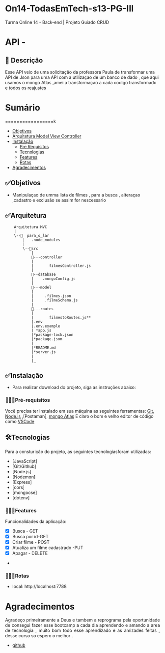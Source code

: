 # On14-TodasEmTech-s13-PG-III
Turma Online 14 - Back-end | Projeto Guiado CRUD

# API - 
## 🚀 Descrição

Esse API veio de uma solicitação da professora Paula de transformar uma API de Json para uma API com a utilizaçao de um banco de dado , que aqui usamos o mongo Atlas ,amei a transformaçao a cada codigo transformado e todos os reajustes

# Sumário
=================k
<!--ts-->
   * [Objetivos](#objetivos)
   * [Arquitetura Model View Controller](#arquitetura)
   * [Instalação](#instalação)
      * [Pre Requisitos](#pré-requisitos)
      * [Tecnologias](#tecnologias)
      * [Features](#features)
      * [Rotas](#rotas)
   * [Agradecimentos](#agradecimentos)
<!--te-->



## ✅Objetivos

- Manipulaçao de umma lista de filmes , para a busca , alteraçao ,cadastro e exclusão se assim for nescessario


## ✅Arquitetura

        Arquitetura MVC
        |
        \--📂  para_o_lar
            |   .node_modules 
            |   
            \--📂src
                |
                📂---controller
                |       
                |       filmesController.js
                |
                📂--database
                |    .mongoConfig.js   
                |
                📂---model
                |       
                |     .filmes.json  
                |     .filmeSchema.js
                |       
                📂---routes
                |      
                |       filmestoRoutes.js**
                |.env
                |.env.example
                | *app.js
                |*package-lock.json
                |*package.json
                |
                |*README.md
                |*server.js
                |
                |_      



## ✅Instalação
* Para realizar download do projeto, siga as instruções abaixo:

### 👩‍👧‍👦Pré-requisitos

Você precisa ter instalado em sua máquina as seguintes ferramentas:
[Git](https://git-scm.com), [Node.js](https://nodejs.org/en/) ,[Postaman], [mongo Atlas](https://www.mongodb.com/pt-br/cloud/atlas/register)
E claro o bom e velho editor de código como [VSCode](https://code.visualstudio.com/)


## 🛠Tecnologias

Para a consturição do projeto, as seguintes tecnologiasforam utilizadas:

- [JavaScript]
- [Git/Github]
- [Node.js]
- [Nodemon]
- [Express]
- [cors]
- [mongoose]
- [dotenv]

### 👩‍👧‍👦Features

Funcionalidades da aplicação:

- [x] Busca - GET
- [x] Busca por id-GET
- [x] Criar filme - POST
- [x] Atualiza um filme cadastrado -PUT
- [x] Apagar - DELETE

- 

### 👩‍👧‍👦Rotas

* local: http://localhost:7788





# Agradecimentos

<p align="justify">Agradeço primeiramente a Deus e tambem a reprograma pela oportunidade de consegui fazer esse bootcamp a cada dia aprendendo e amando a area de tecnologia , muito bom todo esse aprendizado e as amizades feitas , desse curso so espero o melhor .<br>

- [github](Daniele2024/On14-TodasEmTech-s13-PG-III)
